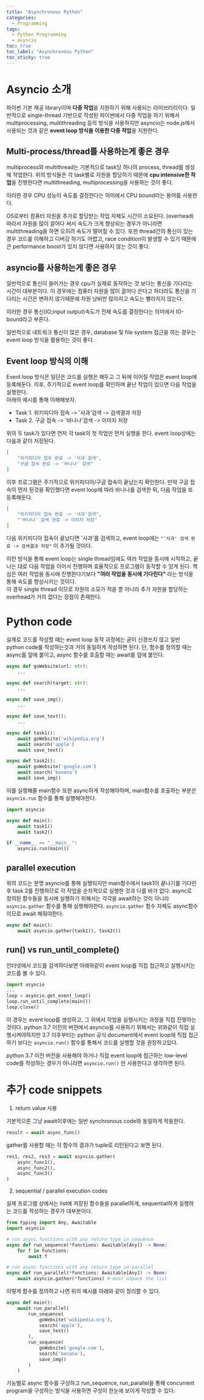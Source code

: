 ```yaml
---
title: "Asynchronous Python"
categories:
  - Programming
tags:
  - Python Programming
  - asyncio
toc: true
toc_label: "Asynchronous Python"
toc_sticky: true
---
```


# Asyncio 소개

파이썬 기본 제공 library이며 **다중 작업**을 지원하기 위해 사용되는 라이브러리이다. 일반적으로 single-thread 기반으로 작성된 파이썬에서 다중 작업을 하기 위해서 multiprocessing, multithreading 등의 방식을 사용하지만 asyncio는 node.js에서 사용되는 것과 같은 **event loop 방식을 이용한 다중 작업**을 지원한다.

## Multi-process/thread를 사용하는게 좋은 경우

multiprocess와 multithread는 기본적으로 task당 하나의 process, thread를 생성해 작업한다. 위의 방식들은 각 task별로 자원을 할당하기 때문에 **cpu intensive한 작업**을 진행한다면 multithreading, multiprocessing을 사용하는 것이 좋다.  

이러한 경우 CPU 성능이 속도를 결정한다는 의미에서 CPU bound라는 용어를 사용한다.

OS로부터 컴퓨터 자원을 추가로 할당받는 작업 자체도 시간이 소요된다. (overhead) 따라서 자원을 많이 끌어다 써서 속도가 크게 향상되는 경우가 아니라면 multithreading을 하면 오히려 속도가 떨어질 수 있다.
또한 thread간의 통신이 있는 경우 코드를 이해하고 디버깅 하기도 어렵고, race condition이 발생할 수 있기 때문에 큰 performance boost가 있지 않다면 사용하지 않는 것이 좋다.

## asyncio를 사용하는게 좋은 경우

일반적으로 통신이 들어가는 경우 cpu가 실제로 동작하는 것 보다는 통신을 기다리는 시간이 대부분이다. 이 경우에는 컴퓨터 자원을 많이 끌어다 쓴다고 하더라도 통신을 기다리는 시간은 변하지 않기때문에 자원 낭비만 많아지고 속도는 빨라지지 않는다.

이러한 경우 통신(IO;input output)속도가 전체 속도를 결정한다는 의미에서 IO-bound라고 부른다.

일반적으로 네트워크 통신이 많은 경우, database 및 file system 접근을 하는 경우는 event loop 방식을 활용하는 것이 좋다.

## Event loop 방식의 이해

Event loop 방식은 일단은 코드를 실행은 해두고 그 뒤에 이어질 작업은 event loop에 등록해둔다. 이후, 주기적으로 event loop를 확인하며 끝난 작업이 있으면 다음 작업을 실행한다.  
아래의 예시를 통해 이해해보자.

- Task 1. 위키피디아 접속 -> '사과'검색 -> 검색결과 저장
- Task 2. 구글 접속 -> '바나나'검색 -> 이미지 저장

위의 두 task가 있다면 먼저 각 task의 첫 작업만 먼저 실행을 한다. event loop상에는 다음과 같이 저장된다.
```json
[
    "위키피디아 접속 완료 -> '사과'검색",
    "구글 접속 완료 -> '바나나' 검색"
]
```
이후 프로그램은 주기적으로 위키피디아/구글 접속이 끝났는지 확인한다. 만약 구글 접속이 먼저 된것을 확인했다면 event loop에 따라 바나나를 검색한 뒤, 다음 작업을 또 등록해둔다.
```json
[
    "위키피디아 접속 완료 -> '사과'검색",
    "'바나나' 검색 완료 -> 이미지 저장"
]
```
다음 위키피디아 접속이 끝났다면 '사과'를 검색하고, event loop에는 `"'사과' 검색 완료 -> 검색결과 저장"` 이 추가될 것이다.

이런 방식을 통해 event loop는 single thread임에도 여러 작업을 동시에 시작하고, 끝나는 대로 다음 작업을 이어서 진행하며 효율적으로 프로그램이 동작할 수 있게 된다. 핵심은 여러 작업을 동시에 진행한다기보다 **"여러 작업을 동시에 기다린다"** 라는 방식을 통해 속도를 향상시키는 것이다.  
이 경우 single thread 이므로 자원의 소모가 적을 뿐 아니라 추가 자원을 할당하는 overhead가 거의 없다는 장점이 존재한다.

# Python code

실제로 코드를 작성할 때는 event loop 동작 과정에는 굳이 신경쓰지 않고 일반 python code를 작성하는것과 거의 동일하게 작성하면 된다. 단, 함수를 정의할 때는 async를 앞에 붙이고, async 함수를 호출할 때는 await를 앞에 붙인다.

```python
async def goWebsite(url: str):
    ...

async def search(target: str):
    ...

async def save_img():
    ...

async def save_text():
    ...

async def task1():
    await goWebsite('wikipedia.org')
    await search('apple')
    await save_text()

async def task2():
    await goWebsite('google.com')
    await search('banana')
    await save_img()
```

이를 실행해줄 main함수 또한 async하게 작성해야하며, main함수를 호출하는 부분은 `asyncio.run` 함수를 통해 실행해야한다.

```python
import asyncio

async def main():
    await task1()
    await task2()

if __name__ == "__main__":
    asyncio.run(main())
```

## parallel execution

위의 코드는 분명 asyncio를 통해 실행되지만 main함수에서 task1이 끝나기를 기다린 후 task 2를 진행하므로 각 작업을 순차적으로 실행한 것과 다를 바가 없다. async로 정의된 함수들을 동시에 실행하기 위해서는 각각을 await하는 것이 아니라 `asyncio.gather` 함수를 통해 실행해야한다. `asyncio.gather` 함수 자체도 async함수이므로 await 해줘야한다.

```python
async def main():
    await asyncio.gather(task1(), task2())
```

## run() vs run_until_complete()

인터넷에서 코드를 검색하다보면 아래와같이 event loop를 직접 접근하고 실행시키는 코드를 볼 수 있다.

```python
import asyncio
...
loop = asyncio.get_event_loop()
loop.run_until_complete(main())
loop.close()
```

이 경우는 event loop를 생성하고, 그 위에서 작업을 실행시키는 과정을 직접 진행하는 것이다. python 3.7 이전의 버전에서 asyncio를 사용하기 위해서는 위와같이 직접 실행시켜야하지만 3.7 이후부터는 python 공식 document에서 event loop에 직접 접근하기 보다는 `asyncio.run()` 함수를 통해서 코드를 실행할 것을 권장하고있다.

python 3.7 이전 버전을 사용해야 하거나 직접 event loop에 접근하는 low-level code를 작성하는 경우가 아니라면 `asyncio.run()` 만 사용한다고 생각하면 된다.

# 추가 code snippets

1. return value 사용

기본적으론 그냥 await이후에는 일반 synchronous code와 동일하게 작동한다.
```python
result = await async_func()
```

gather를 사용할 때는 각 함수의 결과가 tuple로 리턴된다고 보면 된다.
```python
res1, res2, res3 = await asyncio.gather(
    async_func1(),
    async_func2(),
    async_func3()
)
```

2. sequential / parallel execution codes

실제 프로그램 상에서는 list에 저장된 함수들을 parallel하게, sequential하게 실행하는 코드를 작성하는 경우가 대부분이다.
```python
from typing import Any, Awaitable
import asyncio

# run async functions with any return type in sequence
async def run_sequence(*functions: Awaitable[Any]) -> None:
    for f in functions:
        await f

# run async functions with any return type in parallel
async def run_parallel(*functions: Awaitable[Any]) -> None:
    await asyncio.gather(*functions) # must unpack the list
```

이렇게 함수를 정의하고 나면 위의 예시를 아래와 같이 정리할 수 있다.
```python
async def main():
    await run_parallel(
        run_sequence(
            goWebsite('wikipedia.org'),
            search('apple'),
            save_text()
        ),
        run_sequence(
            goWebsite('google.com'),
            search('banana'),
            save_img()
        )
    )
```

기능별로 async 함수를 구성하고 run_sequence, run_parallel을 통해 concurrent program을 구성하는 방식을 사용하면 구성이 한눈에 보이게 작성할 수 있다.